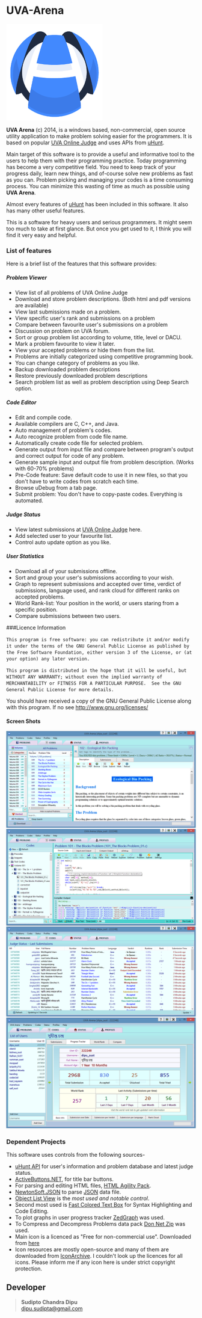 # UVA-Arena

![UVA Arena Icon](Images/Main.png)

**UVA Arena** (c) 2014, is a windows based, non-commercial, open source utility application to make problem solving easier for the programmers. It is based on popular [UVA Online Judge](http://uva.onlinejudge.org/) and uses APIs from [uHunt](http://uhunt.felix-halim.net/). 

Main target of this software is to provide a useful and informative tool to the users to help them with their programming practice. Today programming has become a very competitive field. You need to keep track of your progress daily, learn new things, and of-course solve new problems as fast as you can. Problem picking and managing your codes is a time consuming process. You can minimize this wasting of time as much as possible using **UVA Arena**. 

Almost every features of [uHunt](http://uhunt.felix-halim.net/) has been included in this software. It also has many other useful features.  

This is a software for heavy users and serious programmers. It might seem too much to take at first glance. But once you get used to it, I think you will find it very easy and helpful.

### List of features 

Here is a brief list of the features that this software provides:   

##### Problem Viewer 
* View list of all problems of UVA Online Judge
* Download and store problem descriptions. (Both html and pdf versions are available) 
* View last submissions made on a problem.
* View specific user's rank and submissions on a problem
* Compare between favourite user's submissions on a problem
* Discussion on problem on UVA forum.
* Sort or group problem list according to volume, title, level or DACU.
* Mark a problem favourite to view it later.
* View your accepted problems or hide them from the list.
* Problems are initially categorized using competitive programming book.
* You can change category of problems as you like.
* Backup downloaded problem descriptions
* Restore previously downloaded problem descriptions
* Search problem list as well as problem description using Deep Search option. 

##### Code Editor
* Edit and compile code.
* Available compilers are C, C++, and Java. 
* Auto management of problem's codes.
* Auto recognize problem from code file name.
* Automatically create code file for selected problem.
* Generate output from input file and compare between program's output and correct output for code of any problem.
* Generate sample input and output file from problem description. (Works with 60-70% problems) 
* Pre-Code feature: Save default code to use it in new files, so that you don't have to write codes from scratch each time.
* Browse uDebug from a tab page.
* Submit problem: You don't have to copy-paste codes. Everything is automated. 

##### Judge Status
* View latest submissions at [UVA Online Judge](http://uva.onlinejudge.org/) here.
* Add selected user to your favourite list.
* Control auto update option as you like. 

##### User Statistics
* Download all of your submissions offline.
* Sort and group your user's submissions according to your wish.
* Graph to represent submissions and accepted over time, verdict of submissions, language used, and rank cloud for different ranks on accepted problems.
* World Rank-list: Your position in the world, or users staring from a specific position.
* Compare submissions between two users.  

###Licence Information

`This program is free software: you can redistribute it and/or modify it under the terms of the GNU General Public License as published by the Free Software Foundation, either version 3 of the License, or (at your option) any later version.`

`This program is distributed in the hope that it will be useful, but WITHOUT ANY WARRANTY; without even the implied warranty of MERCHANTABILITY or FITNESS FOR A PARTICULAR PURPOSE.  See the GNU General Public License for more details.`

You should have received a copy of the GNU General Public License along with this program. If no see <http://www.gnu.org/licenses/> 

#### Screen Shots 
![Problems](https://github.com/dipu-bd/UVA-Arena/blob/master/Images/wiki/problems.png) 
![Codes](https://github.com/dipu-bd/UVA-Arena/blob/master/Images/wiki/codes.PNG) 
![Judge Status](https://github.com/dipu-bd/UVA-Arena/blob/master/Images/wiki/judge_status.png) 
![User Status](https://github.com/dipu-bd/UVA-Arena/blob/master/Images/wiki/user_status.PNG) 


### Dependent Projects  
This software uses controls from the following sources-  
* [uHunt API](http://uhunt.felix-halim.net/api) for user's information and problem database and latest judge status. 
* [ActiveButtons.NET](https://github.com/TheCodeKing/ActiveButtons.Net), for title bar buttons.
* For parsing and editing HTML files, [HTML Agility Pack](http://htmlagilitypack.codeplex.com/). 
* [NewtonSoft.JSON](http://james.newtonking.com/json) to parse [JSON](http://en.wikipedia.org/wiki/JSON) data file. 
* [Object List View](http://objectlistview.sourceforge.net/cs/index.html) is the _most used and notable control_. 
* Second most used is [Fast Colored Text Box](https://github.com/PavelTorgashov/FastColoredTextBox) for Syntax Highlighting and Code Editing.  
* To plot graphs in user progress tracker [ZedGraph](http://sourceforge.net/projects/zedgraph/) was used. 
* To Compress and Decompress Problems data pack [Don Net Zip](https://github.com/eropple/dotnetzip) was used. 
* Main icon is a licenced as "Free for non-commercial use". Downloaded from [here](http://www.iconarchive.com/show/stark-icons-by-fruityth1ng/Applications-icon.html)  
* Icon resources are mostly open-source and many of them are downloaded from [IconArchive](http://www.iconarchive.com/). I couldn't look up the licences for all icons. Please inform me if any icon here is under strict copyright protection.

## Developer  
> __Sudipto Chandra Dipu__  
> <dipu.sudipta@gmail.com> 
